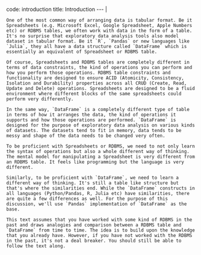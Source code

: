 code: introduction
title: Introduction
--- |

    One of the most common way of arranging data is tabular format. Be it Spreadsheets (e.g. Microsoft Excel, Google Spreadsheet, Apple Numbers etc) or RDBMS tables, we often work with data in the form of a table. It's no surprise that exploratory data analysis tools also model dataset in tabular format. Be it `R`, `Pandas` or new languages like `Julia`, they all have a data structure called `DataFrame` which is essentially an equivalent of Spreadsheet or RDBMS table.

    Of course, Spreadsheets and RDBMS tables are completely different in terms of data constraints, the kind of operations you can perform and how you perform those operations. RDBMS table constraints and functionality are designed to ensure ACID (Atomicity, Consistency, Isolation and Durability) properties across all CRUD (Create, Read, Update and Delete) operations. Spreadsheets are designed to be a fluid environment where different blocks of the same spreadsheets could perform very differently.

    In the same way, `DataFrame` is a completely different type of table in terms of how it arranges the data, the kind of operations it supports and how those operations are performed. `DataFrame` is designed for the purpose of exploratory data analysis on various kinds of datasets. The datasets tend to fit in memory, data tends to be messy and shape of the data needs to be changed very often.

    To be proficient with Spreadsheets or RDBMS, we need to not only learn the syntax of operations but also a whole different way of thinking. The mental model for manipulating a Spreadsheet is very different from an RDBMS table. It feels like programming but the language is very different.

    Similarly, to be proficient with `DataFrame`, we need to learn a different way of thinking. It's still a table like structure but that's where the similarities end. While the `DataFrame` constructs in all languages (Python/Pandas, R, Julia etc) have similarities, there are quite a few differences as well. For the purpose of this discussion, we'll use `Pandas` implementation of `DataFrame` as the base.

    This text assumes that you have worked with some kind of RDBMS in the past and draws analogies and comparison between a RDBMS table and `DataFrame` from time to time. The idea is to build upon the knowledge that you already have. However, if you have not worked with the RDBMS in the past, it's not a deal breaker. You should still be able to follow the text along.
